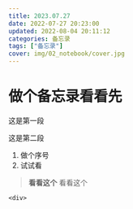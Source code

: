 ```yaml
---
title: 2023.07.27
date: 2022-07-27 20:23:00
updated: 2022-08-04 20:11:12
categories: 备忘录
tags: ["备忘录"]
cover: img/02_notebook/cover.jpg
---
```

# 做个备忘录看看先
这是第一段

这是第二段

1. 做个序号
2. 试试看

> **看看这个** 看看这个

```  
<div>
```

